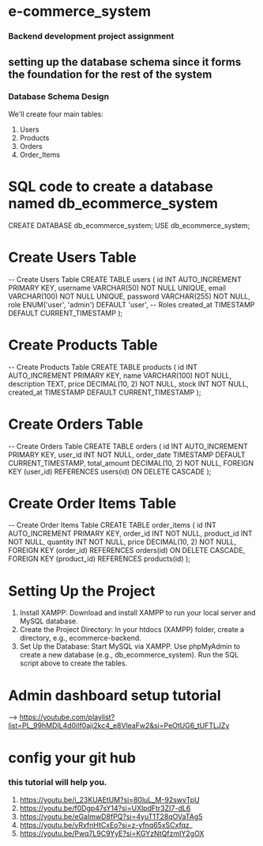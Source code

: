# e-commerce_system
### Backend development project assignment

## setting up the database schema since it forms the foundation for the rest of the system
### Database Schema Design
We'll create four main tables:
1. Users
2. Products
3. Orders
4. Order_Items

# SQL code to create a database named db_ecommerce_system
CREATE DATABASE db_ecommerce_system;
USE db_ecommerce_system;

# Create Users Table
-- Create Users Table
CREATE TABLE users (
    id INT AUTO_INCREMENT PRIMARY KEY,
    username VARCHAR(50) NOT NULL UNIQUE,
    email VARCHAR(100) NOT NULL UNIQUE,
    password VARCHAR(255) NOT NULL,
    role ENUM('user', 'admin') DEFAULT 'user',  -- Roles
    created_at TIMESTAMP DEFAULT CURRENT_TIMESTAMP
);

# Create Products Table
-- Create Products Table
CREATE TABLE products (
    id INT AUTO_INCREMENT PRIMARY KEY,
    name VARCHAR(100) NOT NULL,
    description TEXT,
    price DECIMAL(10, 2) NOT NULL,
    stock INT NOT NULL,
    created_at TIMESTAMP DEFAULT CURRENT_TIMESTAMP
);

# Create Orders Table
-- Create Orders Table
CREATE TABLE orders (
    id INT AUTO_INCREMENT PRIMARY KEY,
    user_id INT NOT NULL,
    order_date TIMESTAMP DEFAULT CURRENT_TIMESTAMP,
    total_amount DECIMAL(10, 2) NOT NULL,
    FOREIGN KEY (user_id) REFERENCES users(id) ON DELETE CASCADE
);

# Create Order Items Table
-- Create Order Items Table
CREATE TABLE order_items (
    id INT AUTO_INCREMENT PRIMARY KEY,
    order_id INT NOT NULL,
    product_id INT NOT NULL,
    quantity INT NOT NULL,
    price DECIMAL(10, 2) NOT NULL,
    FOREIGN KEY (order_id) REFERENCES orders(id) ON DELETE CASCADE,
    FOREIGN KEY (product_id) REFERENCES products(id)
);


# Setting Up the Project
1. Install XAMPP:
Download and install XAMPP to run your local server and MySQL database.
2. Create the Project Directory:
In your htdocs (XAMPP) folder, create a directory, e.g., ecommerce-backend.
3. Set Up the Database:
Start MySQL via XAMPP.
Use phpMyAdmin to create a new database (e.g., db_ecommerce_system).
Run the SQL script above to create the tables.


# Admin dashboard setup tutorial
-->  https://youtube.com/playlist?list=PL_99hMDlL4d0iIf0aji2kc4_e8VleaFw2&si=PeOtUG6_tUFTLJZy




# config your git hub
### this tutorial will help you.

1. https://youtu.be/i_23KUAEtUM?si=80luL_M-92swvTpU
2. https://youtu.be/f0Dgp47sY14?si=UXlpdFtr3ZI7-dL6
3. https://youtu.be/eGaImwD8fPQ?si=4yuT1T28qOVaTAg5
4. https://youtu.be/vRxfnHtCxEo?si=z-yfnq65xSCxfqz_
5. https://youtu.be/Pwq7L9C9YyE?si=KGYzNtQfzmIY2gOX